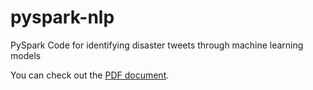 # pyspark-nlp
PySpark Code for identifying disaster tweets through machine learning models

You can check out the [PDF document](nlp-spark-document.pdf).
